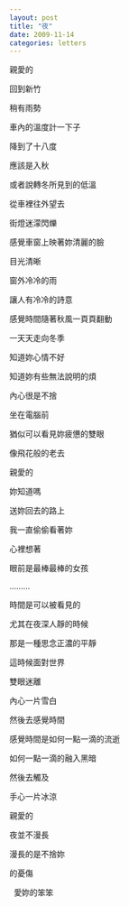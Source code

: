 ```yaml
---
layout: post
title: "夜"
date: 2009-11-14
categories: letters
---
```


親愛的

回到新竹


稍有雨勢


車內的溫度計一下子


降到了十八度


應該是入秋


或者說轉冬所見到的低溫


從車裡往外望去


街燈迷濛閃爍


感覺車窗上映著妳清麗的臉


目光清晰


窗外冷冷的雨


讓人有冷冷的詩意


感覺時間隨著秋風一頁頁翻動


一天天走向冬季


知道妳心情不好


知道妳有些無法說明的煩


內心很是不捨


坐在電腦前


猶似可以看見妳疲憊的雙眼


像飛花般的老去


親愛的


妳知道嗎


送妳回去的路上


我一直偷偷看著妳


心裡想著


眼前是最棒最棒的女孩


………
 


時間是可以被看見的


尤其在夜深人靜的時候


那是一種思念正濃的平靜


這時候面對世界


雙眼迷離


內心一片雪白


然後去感覺時間


感覺時間是如何一點一滴的流逝


如何一點一滴的融入黑暗


然後去觸及


手心一片冰涼


親愛的


夜並不漫長


漫長的是不捨妳


的憂傷


 
愛妳的笨笨 
